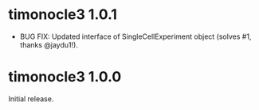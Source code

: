 # timonocle3 1.0.1

* BUG FIX: Updated interface of SingleCellExperiment object (solves #1, thanks @jaydu1!).

# timonocle3 1.0.0

Initial release.
